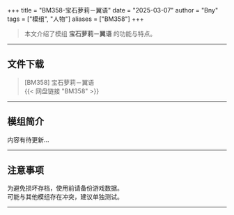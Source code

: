 +++
title = "BM358-宝石萝莉－翼语"
date = "2025-03-07"
author = "Bny"
tags = ["模组", "人物"]
aliases = ["BM358"]
+++

> 本文介绍了模组 **宝石萝莉－翼语** 的功能与特点。

---

## 文件下载

> [BM358] 宝石萝莉－翼语  
{{< 网盘链接 "BM358" >}}  

---

## 模组简介

>  
内容有待更新...  

---

## 注意事项

>  
为避免损坏存档，使用前请备份游戏数据。  
可能与其他模组存在冲突，建议单独测试。  

---

